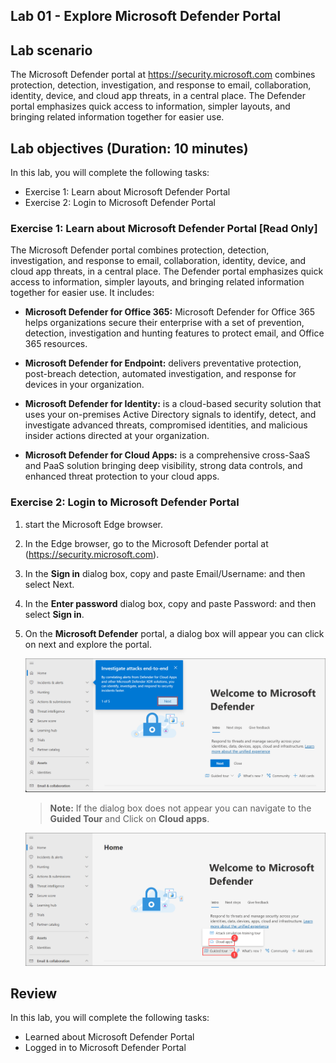 ## Lab 01 - Explore Microsoft Defender Portal

## Lab scenario

The Microsoft Defender portal at https://security.microsoft.com combines protection, detection, investigation, and response to email, collaboration, identity, device, and cloud app threats, in a central place. The Defender portal emphasizes quick access to information, simpler layouts, and bringing related information together for easier use.

## Lab objectives (Duration: 10 minutes)

In this lab, you will complete the following tasks:
- Exercise 1: Learn about Microsoft Defender Portal
- Exercise 2: Login to Microsoft Defender Portal

### Exercise 1: Learn about Microsoft Defender Portal [Read Only]

The Microsoft Defender portal combines protection, detection, investigation, and response to email, collaboration, identity, device, and cloud app threats, in a central place. The Defender portal emphasizes quick access to information, simpler layouts, and bringing related information together for easier use. It includes:

- **Microsoft Defender for Office 365:** Microsoft Defender for Office 365 helps organizations secure their enterprise with a set of prevention, detection, investigation and hunting features to protect email, and Office 365 resources.
  
- **Microsoft Defender for Endpoint:** delivers preventative protection, post-breach detection, automated investigation, and response for devices in your organization.
- **Microsoft Defender for Identity:** is a cloud-based security solution that uses your on-premises Active Directory signals to identify, detect, and investigate advanced threats, compromised identities, and malicious insider actions directed at your organization.
- **Microsoft Defender for Cloud Apps:** is a comprehensive cross-SaaS and PaaS solution bringing deep visibility, strong data controls, and enhanced threat protection to your cloud apps.

### Exercise 2: Login to Microsoft Defender Portal

1. start the Microsoft Edge browser.

1. In the Edge browser, go to the Microsoft Defender portal at (https://security.microsoft.com).

1. In the **Sign in** dialog box, copy and paste Email/Username: <inject key="AzureAdUserEmail"></inject> and then select Next.

1. In the **Enter password** dialog box, copy and paste Password: <inject key="AzureAdUserPassword"></inject> and then select **Sign in**.

1. On the **Microsoft Defender** portal, a dialog box will appear you can click on next and explore the portal.
   
   ![Picture 1](../Media/image_1.png)

   >**Note:** If the dialog box does not appear you can navigate to the **Guided Tour** and Click on **Cloud apps**.

      ![Picture 1](../Media/image_2.png)   


## Review
In this lab, you will complete the following tasks:
- Learned about Microsoft Defender Portal
- Logged in to Microsoft Defender Portal
